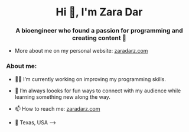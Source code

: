 <h1 align="center">Hi 👋, I'm Zara Dar</h1>
<h3 align="center">A bioengineer who found a passion for programming and creating content 🦾</h3>


- More about me on my personal website: [zaradarz.com](https://zaradarz.com)

### About me:
<!-- ABOUT-ME-LIST:START -->
- 👩‍💻 I’m currently working on improving my programming skills.
- 🌱 I’m always loooks for fun ways to connect with my audience while learning something new along the way.
- 📫 How to reach me: [zaradarz.com](https://zaradarz.com)
- 📍 Texas, USA
-->

  <!-- ABOUT-ME-LIST:END -->
